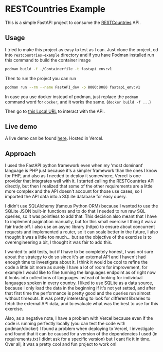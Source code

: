 # RESTCountries Example

This is a simple FastAPI project to consume the [RESTCountries](https://restcountries.com/) API.

## Usage

I tried to make this project as easy to test as I can. Just clone the project, cd into `restcountries-example` directory and if you have Podman installed run this command to build the container image

```bash
podman build -f ./Containerfile -t fastapi_env:v1
```
Then to run the project you can run

```bash
podman run --rm --name FastAPI_dev -p 8080:8080 fastapi_env:v1
```
In case you use docker instead of podman, just replace the `podman` command word for `docker`, and it works the same. (`docker build -f ...`)

Then go to [this Local URL](http://localhost:8080/docs) to interact with the API.

## Live demo
A live demo can be found [here](https://restcountries-example.vercel.app/docs). Hosted in Vercel.

## Approach

I used the FastAPI python framework even when my 'most dominant' language is PHP just because it's a simpler framework than the ones I know for PHP, and also as I needed to deploy it somewhere, Vercel is one provider that integrates well with it. I started calling the RESTCountries API directly, but then I realized that some of the other requirements are a little more complex and the API doesn't account for those use cases, so I imported the API data into a SQLite database for easy query.

I didn't use SQLAlchemy (famous Python ORM) because I wanted to use the SQLite JSON built-in functions and to do that I needed to run raw SQL queries, so it was pointless to add that. This decision also meant that I have to implement pagination manually, but for this small exercise I thing it was a fair trade off. I also use an async library (httpx) to ensure about concurrent requests and implemented a router, so it can scale better in the future, I also thought it was a little too much... but as the objective of the exercise is to overengineering a bit, I thought it was fair to add this.

I wanted to add tests, but if I have to be completely honest, I was not sure about the strategy to do so since it's an external API and I haven't had enough time to investigate about it. I think it would be cool to refine the code a little bit more as surely I have a lot of room for improvement, for example I would like to fine tunning the languages endpoint as of right now it looks into collections of languages instead of looking for individual languages spoken in every country. I liked to use SQLite as a data source, because I only load the data in the beginning if it's not yet setted, and after that first time the performance is pretty good and the queries run almost without timeouts. It was pretty interesting to look for different libraries to fetch the external API data, and to evaluate what was the best to use for this exercise.

Also, as a negative note, I have a problem with Vercel because even if the code is running perfectly locally (you can test the code with podman/docker) I found a problem when deploying to Vercel, I investigate and found that it can be caused for a version of the dependencies I used (in requirements.txt I didnt ask for a specific version) but I cant fix it in time. Over all, it was a pretty cool and fun project to work on!
